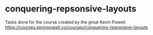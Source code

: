 # conquering-repsonsive-layouts
Tasks done for the course created by the great Kevin Powell: https://courses.kevinpowell.co/courses/conquering-responsive-layouts
